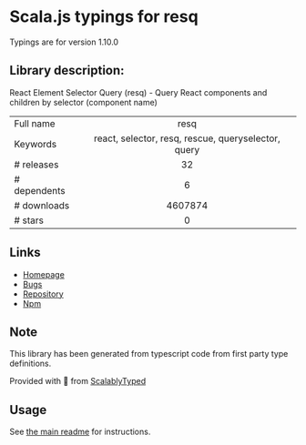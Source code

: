 
# Scala.js typings for resq

Typings are for version 1.10.0

## Library description:
React Element Selector Query (resq) - Query React components and children by selector (component name)

|                    |                 |
| ------------------ | :-------------: |
| Full name          | resq |
| Keywords           | react, selector, resq, rescue, queryselector, query |
| # releases         | 32 |
| # dependents       | 6 |
| # downloads        | 4607874 |
| # stars            | 0 |

## Links
- [Homepage](https://github.com/baruchvlz/resq#readme)
- [Bugs](https://github.com/baruchvlz/resq/issues)
- [Repository](https://github.com/baruchvlz/resq)
- [Npm](https://www.npmjs.com/package/resq)
    


## Note
This library has been generated from typescript code from first party type definitions.

Provided with :purple_heart: from [ScalablyTyped](https://github.com/oyvindberg/ScalablyTyped)

## Usage
See [the main readme](../../readme.md) for instructions.


